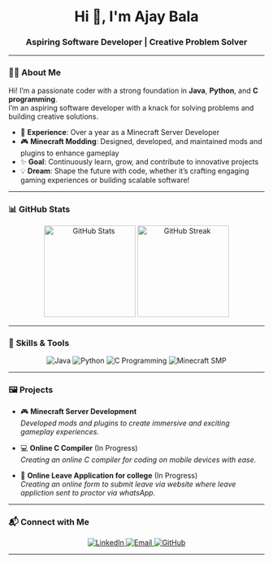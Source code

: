 <h1 align="center">Hi 👋, I'm Ajay Bala</h1>
<h3 align="center">Aspiring Software Developer | Creative Problem Solver</h3>

---

### 🧑‍💻 **About Me**
Hi! I’m a passionate coder with a strong foundation in **Java**, **Python**, and **C programming**.  
I’m an aspiring software developer with a knack for solving problems and building creative solutions.

- 🌟 **Experience**: Over a year as a Minecraft Server Developer  
- 🎮 **Minecraft Modding**: Designed, developed, and maintained mods and plugins to enhance gameplay  
- ✨ **Goal**: Continuously learn, grow, and contribute to innovative projects  
- 💡 **Dream**: Shape the future with code, whether it’s crafting engaging gaming experiences or building scalable software!

---

### 📊 **GitHub Stats**
<p align="center">
  <img src="https://github-readme-stats.vercel.app/api?username=Ajayrx&show_icons=true&theme=radical" alt="GitHub Stats" height="180px"/>
  <img src="https://github-readme-streak-stats.herokuapp.com/?user=Ajayrx&theme=radical" alt="GitHub Streak" height="180px"/>
</p>

---

### 🚀 **Skills & Tools**
<p align="center">
  <img src="https://img.shields.io/badge/Java-ED8B00?style=for-the-badge&logo=java&logoColor=white" alt="Java" />
  <img src="https://img.shields.io/badge/Python-3776AB?style=for-the-badge&logo=python&logoColor=white" alt="Python" />
  <img src="https://img.shields.io/badge/C_Programming-A8B9CC?style=for-the-badge&logo=c&logoColor=white" alt="C Programming" />
  <img src="https://img.shields.io/badge/Minecraft_Server-62B47A?style=for-the-badge&logo=java&logoColor=white" alt="Minecraft SMP" />
</p>

---

### 🖼️ **Projects**
- 🎮 **Minecraft Server Development**  
  *Developed mods and plugins to create immersive and exciting gameplay experiences.*  

- 💻 **Online C Compiler** (In Progress)  
  *Creating an online C compiler for coding on mobile devices with ease.*  

- 🎨 **Online Leave Application for college** (In Progress)  
  *Creating an online form to submit leave via website where leave appliction sent to proctor via whatsApp.*  

---

### 📬 **Connect with Me**
<p align="center">
  <a href="https://www.linkedin.com/in/ajay-bala-849841230/" target="_blank">
    <img src="https://img.shields.io/badge/LinkedIn-0077B5?style=for-the-badge&logo=linkedin&logoColor=white" alt="LinkedIn" />
  </a>
  <a href="mailto:ajay0i0know@gmail.com" target="_blank">
    <img src="https://img.shields.io/badge/Email-D14836?style=for-the-badge&logo=gmail&logoColor=white" alt="Email" />
  </a>
  <a href="https://github.com/Ajayrx" target="_blank">
    <img src="https://img.shields.io/badge/GitHub-181717?style=for-the-badge&logo=github&logoColor=white" alt="GitHub" />
  </a>
</p>

---
